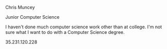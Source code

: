 Chris Muncey

Junior Computer Science

I haven't done much computer science work other than at college. I'm not sure what I want to do with a Computer Science degree.

35.231.120.228
